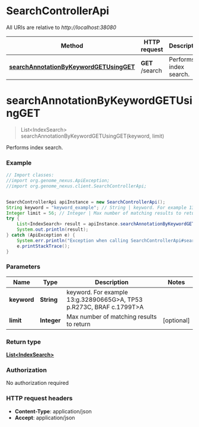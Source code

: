 # SearchControllerApi

All URIs are relative to *http://localhost:38080*

Method | HTTP request | Description
------------- | ------------- | -------------
[**searchAnnotationByKeywordGETUsingGET**](SearchControllerApi.md#searchAnnotationByKeywordGETUsingGET) | **GET** /search | Performs index search.


<a name="searchAnnotationByKeywordGETUsingGET"></a>
# **searchAnnotationByKeywordGETUsingGET**
> List&lt;IndexSearch&gt; searchAnnotationByKeywordGETUsingGET(keyword, limit)

Performs index search.

### Example
```java
// Import classes:
//import org.genome_nexus.ApiException;
//import org.genome_nexus.client.SearchControllerApi;


SearchControllerApi apiInstance = new SearchControllerApi();
String keyword = "keyword_example"; // String | keyword. For example 13:g.32890665G>A, TP53 p.R273C, BRAF c.1799T>A
Integer limit = 56; // Integer | Max number of matching results to return
try {
    List<IndexSearch> result = apiInstance.searchAnnotationByKeywordGETUsingGET(keyword, limit);
    System.out.println(result);
} catch (ApiException e) {
    System.err.println("Exception when calling SearchControllerApi#searchAnnotationByKeywordGETUsingGET");
    e.printStackTrace();
}
```

### Parameters

Name | Type | Description  | Notes
------------- | ------------- | ------------- | -------------
 **keyword** | **String**| keyword. For example 13:g.32890665G&gt;A, TP53 p.R273C, BRAF c.1799T&gt;A |
 **limit** | **Integer**| Max number of matching results to return | [optional]

### Return type

[**List&lt;IndexSearch&gt;**](IndexSearch.md)

### Authorization

No authorization required

### HTTP request headers

 - **Content-Type**: application/json
 - **Accept**: application/json

